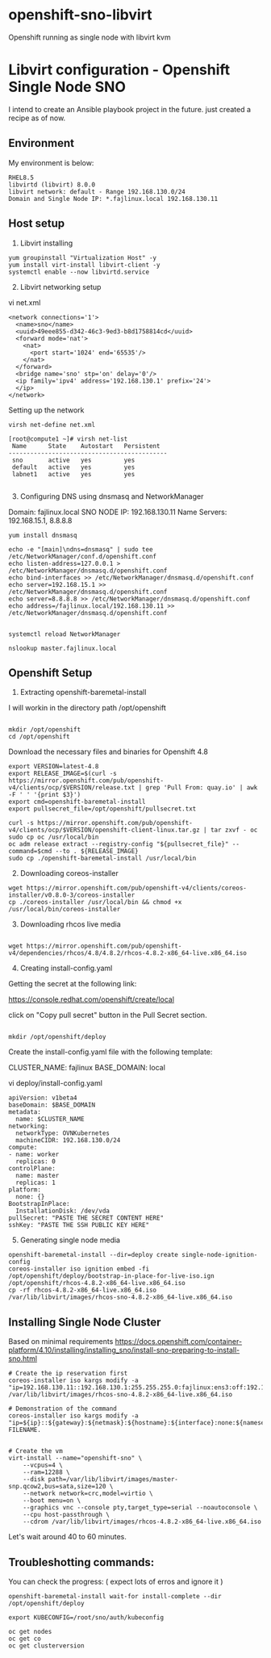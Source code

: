# openshift-sno-libvirt
Openshift running as single node with libvirt kvm


# Libvirt configuration - Openshift Single Node SNO 

I intend to create an Ansible playbook project in the future. 
just created a recipe as of now. 


## Environment

My environment is below:

```
RHEL8.5
libvirtd (libvirt) 8.0.0 
libvirt network: default - Range 192.168.130.0/24 
Domain and Single Node IP: *.fajlinux.local 192.168.130.11 
```

## Host setup

1) Libvirt installing

```
yum groupinstall "Virtualization Host" -y
yum install virt-install libvirt-client -y
systemctl enable --now libvirtd.service
```

2) Libvirt networking setup 

vi net.xml 

```
<network connections='1'>
  <name>sno</name>
  <uuid>49eee855-d342-46c3-9ed3-b8d1758814cd</uuid>
  <forward mode='nat'>
    <nat>
      <port start='1024' end='65535'/>
    </nat>
  </forward>
  <bridge name='sno' stp='on' delay='0'/>
  <ip family='ipv4' address='192.168.130.1' prefix='24'>
  </ip>
</network>
```

Setting up the network 

```
virsh net-define net.xml

[root@compute1 ~]# virsh net-list 
 Name      State    Autostart   Persistent
--------------------------------------------
 sno       active   yes         yes
 default   active   yes         yes
 labnet1   active   yes         yes
 
```

3) Configuring DNS using dnsmasq and NetworkManager

Domain: fajlinux.local 
SNO NODE IP: 192.168.130.11
Name Servers: 192.168.15.1, 8.8.8.8 

```
yum install dnsmasq

echo -e "[main]\ndns=dnsmasq" | sudo tee /etc/NetworkManager/conf.d/openshift.conf
echo listen-address=127.0.0.1 > /etc/NetworkManager/dnsmasq.d/openshift.conf
echo bind-interfaces >> /etc/NetworkManager/dnsmasq.d/openshift.conf
echo server=192.168.15.1 >> /etc/NetworkManager/dnsmasq.d/openshift.conf
echo server=8.8.8.8 >> /etc/NetworkManager/dnsmasq.d/openshift.conf
echo address=/fajlinux.local/192.168.130.11 >> /etc/NetworkManager/dnsmasq.d/openshift.conf


systemctl reload NetworkManager

nslookup master.fajlinux.local

```




## Openshift Setup


1) Extracting openshift-baremetal-install

I will workin in the directory path /opt/openshift

```

mkdir /opt/openshift
cd /opt/openshift
```

Download the necessary files and binaries for Openshift 4.8

```
export VERSION=latest-4.8
export RELEASE_IMAGE=$(curl -s https://mirror.openshift.com/pub/openshift-v4/clients/ocp/$VERSION/release.txt | grep 'Pull From: quay.io' | awk -F ' ' '{print $3}')
export cmd=openshift-baremetal-install
export pullsecret_file=/opt/openshift/pullsecret.txt

curl -s https://mirror.openshift.com/pub/openshift-v4/clients/ocp/$VERSION/openshift-client-linux.tar.gz | tar zxvf - oc
sudo cp oc /usr/local/bin
oc adm release extract --registry-config "${pullsecret_file}" --command=$cmd --to . ${RELEASE_IMAGE}
sudo cp ./openshift-baremetal-install /usr/local/bin
```

2) Downloading coreos-installer 

```
wget https://mirror.openshift.com/pub/openshift-v4/clients/coreos-installer/v0.8.0-3/coreos-installer
cp ./coreos-installer /usr/local/bin && chmod +x /usr/local/bin/coreos-installer
```

3) Downloading rhcos live media 


```

wget https://mirror.openshift.com/pub/openshift-v4/dependencies/rhcos/4.8/4.8.2/rhcos-4.8.2-x86_64-live.x86_64.iso

```


4) Creating install-config.yaml

Getting the secret at the following link: 

https://console.redhat.com/openshift/create/local

click on "Copy pull secret" button in the Pull Secret section. 

```

mkdir /opt/openshift/deploy

```

Create the install-config.yaml file with the following template: 

CLUSTER_NAME: fajlinux
BASE_DOMAIN: local 


vi deploy/install-config.yaml

``` 
apiVersion: v1beta4
baseDomain: $BASE_DOMAIN
metadata:
  name: $CLUSTER_NAME
networking:
  networkType: OVNKubernetes
  machineCIDR: 192.168.130.0/24
compute:
- name: worker
  replicas: 0
controlPlane:
  name: master
  replicas: 1
platform:
  none: {}
BootstrapInPlace:
  InstallationDisk: /dev/vda
pullSecret: "PASTE THE SECRET CONTENT HERE"
sshKey: "PASTE THE SSH PUBLIC KEY HERE"
```

5) Generating single node media 

```
openshift-baremetal-install --dir=deploy create single-node-ignition-config
coreos-installer iso ignition embed -fi /opt/openshift/deploy/bootstrap-in-place-for-live-iso.ign /opt/openshift/rhcos-4.8.2-x86_64-live.x86_64.iso
cp -rf rhcos-4.8.2-x86_64-live.x86_64.iso /var/lib/libvirt/images/rhcos-sno-4.8.2-x86_64-live.x86_64.iso
```

## Installing Single Node Cluster 

Based on minimal requirements 
https://docs.openshift.com/container-platform/4.10/installing/installing_sno/install-sno-preparing-to-install-sno.html


```
# Create the ip reservation first
coreos-installer iso kargs modify -a "ip=192.168.130.11::192.168.130.1:255.255.255.0:fajlinux:ens3:off:192.168.130.1" /var/lib/libvirt/images/rhcos-sno-4.8.2-x86_64-live.x86_64.iso

# Demonstration of the command 
coreos-installer iso kargs modify -a "ip=${ip}::${gateway}:${netmask}:${hostname}:${interface}:none:${nameserver}" FILENAME.


# Create the vm
virt-install --name="openshift-sno" \
    --vcpus=4 \
    --ram=12288 \
    --disk path=/var/lib/libvirt/images/master-snp.qcow2,bus=sata,size=120 \
    --network network=crc,model=virtio \
    --boot menu=on \
    --graphics vnc --console pty,target_type=serial --noautoconsole \
    --cpu host-passthrough \
    --cdrom /var/lib/libvirt/images/rhcos-4.8.2-x86_64-live.x86_64.iso
```

Let's wait around 40 to 60 minutes. 


## Troubleshotting commands: 

You can check the progress:  ( expect lots of erros and ignore it )

```
openshift-baremetal-install wait-for install-complete --dir /opt/openshift/deploy

export KUBECONFIG=/root/sno/auth/kubeconfig

oc get nodes
oc get co 
oc get clusterversion
```
